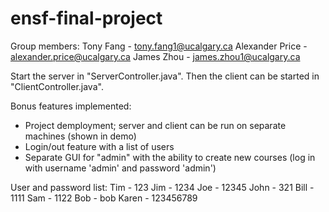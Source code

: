 # ensf-final-project

Group members:
Tony Fang - tony.fang1@ucalgary.ca
Alexander Price - alexander.price@ucalgary.ca
James Zhou - james.zhou1@ucalgary.ca

Start the server in "ServerController.java". Then the client can be started in "ClientController.java".

Bonus features implemented:
- Project demployment; server and client can be run on separate machines (shown in demo)
- Login/out feature with a list of users 
- Separate GUI for "admin" with the ability to create new courses (log in with username 'admin' and password 'admin')


User and password list:
Tim - 123
Jim - 1234
Joe - 12345
John - 321
Bill - 1111
Sam - 1122
Bob - bob
Karen - 123456789